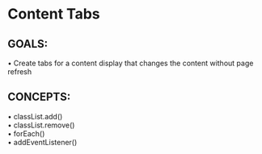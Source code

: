 # Content Tabs

## GOALS:
&#8226; Create tabs for a content display that changes the content without page refresh<br>

## CONCEPTS:
&#8226; classList.add()<br>
&#8226; classList.remove()<br>
&#8226; forEach()<br>
&#8226; addEventListener()